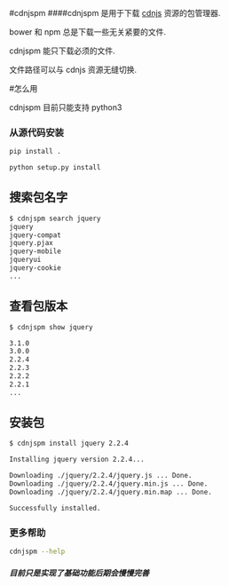 #cdnjspm
####cdnjspm 是用于下载  [cdnjs](https://cdnjs.com/) 资源的包管理器.

bower 和 npm 总是下载一些无关紧要的文件.

cdnjspm 能只下载必须的文件.

文件路径可以与 cdnjs 资源无缝切换.

#怎么用

cdnjspm 目前只能支持 python3

### 从源代码安装
```bash
pip install .
```
```bash
python setup.py install
```

## 搜索包名字

```bash
$ cdnjspm search jquery
jquery
jquery-compat
jquery.pjax
jquery-mobile
jqueryui
jquery-cookie
...
```

## 查看包版本
```bash
$ cdnjspm show jquery

3.1.0
3.0.0
2.2.4
2.2.3
2.2.2
2.2.1
...
```

## 安装包
```bash
$ cdnjspm install jquery 2.2.4

Installing jquery version 2.2.4...

Downloading ./jquery/2.2.4/jquery.js ... Done.
Downloading ./jquery/2.2.4/jquery.min.js ... Done.
Downloading ./jquery/2.2.4/jquery.min.map ... Done.

Successfully installed.
```

### 更多帮助
```bash
cdnjspm --help
```


##### 目前只是实现了基础功能后期会慢慢完善